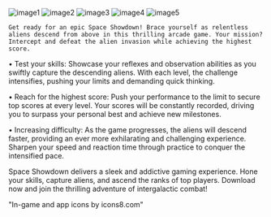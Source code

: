 ![image1](https://github.com/unsaloner/SpaceShowdownSpriteKit/assets/97442384/c78afc47-fc20-491a-8d1f-7a7729eb2141)  ![image2](https://github.com/unsaloner/SpaceShowdownSpriteKit/assets/97442384/27da7948-1453-4b8c-806c-2836e2f961ab)  ![image3](https://github.com/unsaloner/SpaceShowdownSpriteKit/assets/97442384/4bc5ea92-2ea9-4e96-bdad-d9fb4c978a40)  ![image4](https://github.com/unsaloner/SpaceShowdownSpriteKit/assets/97442384/620829ed-08b3-436a-8027-807bd5ac14c2)  ![image5](https://github.com/unsaloner/SpaceShowdownSpriteKit/assets/97442384/b78d7dca-da0e-4851-aef0-68b6d7f630f4)

    Get ready for an epic Space Showdown! Brace yourself as relentless aliens descend from above in this thrilling arcade game. Your mission? Intercept and defeat the alien invasion while achieving the highest score.

• Test your skills: Showcase your reflexes and observation abilities as you swiftly capture the descending aliens. With each level, the challenge intensifies, pushing your limits and demanding quick thinking.

• Reach for the highest score: Push your performance to the limit to secure top scores at every level. Your scores will be constantly recorded, driving you to surpass your personal best and achieve new milestones.

• Increasing difficulty: As the game progresses, the aliens will descend faster, providing an ever more exhilarating and challenging experience. Sharpen your speed and reaction time through practice to conquer the intensified pace.

Space Showdown delivers a sleek and addictive gaming experience. Hone your skills, capture aliens, and ascend the ranks of top players. Download now and join the thrilling adventure of intergalactic combat!

"In-game and app icons by icons8.com"
